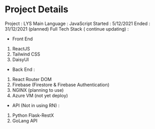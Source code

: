# Project Details

Project : LYS
Main Language : JavaScript
Started : 5/12/2021
Ended : 31/12/2021 (planned)
Full Tech Stack ( continue updating) :

- Front End

1. ReactJS
2. Tailwind CSS
3. DaisyUI

- Back End :

1. React Router DOM
2. Firebase (Firestore & Firebase Authentication)
3. NGINX (planning to use)
4. Azure VM (not yet deploy)

- API (Not in using RN) :

1. Python Flask-RestX
2. GoLang API
